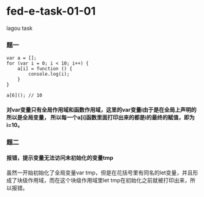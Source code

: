 # fed-e-task-01-01
lagou task

### 题一
```
var a = [];
for (var i = 0; i < 10; i++) {
    a[i] = function () {
        console.log(i);
    }
}

a[6](); // 10
```
#### 对var变量只有全局作用域和函数作用域，这里的var变量i由于是在全局上声明的所以是全局变量， 所以每一个a[i]函数里面打印出来的都是i的最终的赋值，即为i=10。

### 题二

#### 报错，提示变量无法访问未初始化的变量tmp

虽然一开始初始化了全局变量var tmp，但是在花括号里有同名的let变量，并且形成了块级作用域，而在这个块级作用域里let tmp在初始化之前就被打印出来，所以报错。